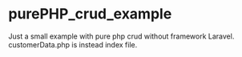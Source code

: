 # purePHP_crud_example
Just a small example with pure php crud without framework Laravel.
customerData.php is instead index file.
